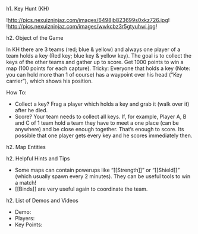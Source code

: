 h1. Key Hunt (KH)

!http://pics.nexuizninjaz.com/images/6498jb823699s0xkz726.jpg! !http://pics.nexuizninjaz.com/images/wwkcbz3r5gtyuhwi.jpg!

h2. Object of the Game

In KH there are 3 teams (red; blue & yellow) and always one player of a team holds a key (Red key; blue key & yellow key). The goal is to collect the keys of the other teams and gather up to score. Get 1000 points to win a map (100 points for each capture).
Tricky: Everyone that holds a key (Note: you can hold more than 1 of course) has a waypoint over his head (“Key carrier”), which shows his position.

How To:

-	Collect a key? Frag a player which holds a key and grab it (walk over it) after he died.
-	Score? Your team needs to collect all keys. If, for example, Player A, B and C of 1 team hold a team they have to meet a one place (can be anywhere) and be close enough together. That’s enough to score. Its possible that one player gets every key and he scores immediately then.


h2. Map Entities

<Insert Map Entities here>

h2. Helpful Hints and Tips

-	Some maps can contain powerups like “[[Strength]]” or “[[Shield]]” (which usually spawn every 2 minutes). They can be useful tools to win a match!
-	[[Binds]] are very useful again to coordinate the team.

h2. List of Demos and Videos

* Demo: <Insert Demo or Video Here>
* Players: <Insert Player Names Here>
* Key Points: <Insert key points in match here>
